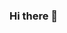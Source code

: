 ### Hi there 👋

<!--
**fengyang95/fengyang95** is a ✨ _special_ ✨ repository because its `README.md` (this file) appears on your GitHub profile.

Here are some ideas to get you started:

- 🔭 I’m currently working on ...
- 🌱 I’m currently learning ...
- 👯 I’m looking to collaborate on ...
- 🤔 I’m looking for help with ...
- 💬 Ask me about ...
- 📫 How to reach me: ...
- 😄 Pronouns: ...
- ⚡ Fun fact: ...
>
[![Anurag's github stats](https://github-readme-stats.vercel.app/api?username=fengyang95)](https://github.com/anuraghazra/github-readme-stats)

